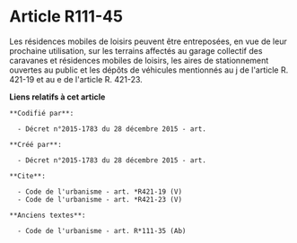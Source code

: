 # Article R111-45

Les résidences mobiles de loisirs peuvent être entreposées, en vue de leur prochaine utilisation, sur les terrains affectés
au garage collectif des caravanes et résidences mobiles de loisirs, les aires de stationnement ouvertes au public et les
dépôts de véhicules mentionnés au j de l'article R. 421-19 et au e de l'article R. 421-23.

**Liens relatifs à cet article**

	**Codifié par**:

	  - Décret n°2015-1783 du 28 décembre 2015 - art.

	**Créé par**:

	  - Décret n°2015-1783 du 28 décembre 2015 - art.

	**Cite**:

	  - Code de l'urbanisme - art. *R421-19 (V)
	  - Code de l'urbanisme - art. *R421-23 (V)

	**Anciens textes**:

	  - Code de l'urbanisme - art. R*111-35 (Ab)
